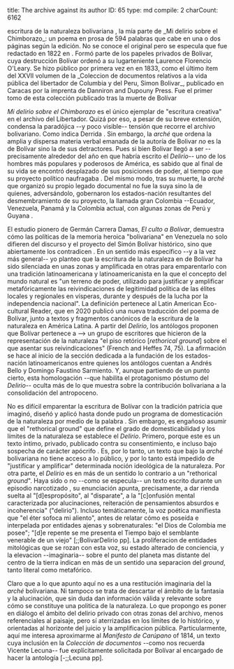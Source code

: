title:          The archive against its author
ID:             65
type:           md
compile:        2
charCount:      6162


<!-- 
Como toda crítica de la --> escritura de la naturaleza bolivariana <!--nota: ejemplos-->, la mía parte de _Mi delirio sobre el Chimborazo_: un poema en prosa de 594 palabras que cabe en una o dos páginas según la edición. No se conoce el original pero se especula que fue redactado en 1822 en <!--Ecuador-->. Formó parte de los papeles privados de Bolívar, cuya destrucción Bolívar ordenó a su lugarteniente Laurence Florencio O'Leary. Se hizo público por primera vez en en 1833,  como el último ítem del XXVII volumen de la _Coleccion de documentos relativos a la vida pública del libertador de Columbia y del Peru, Simon Bolivar_, publicado en Caracas por la imprenta de Danniron and Dupouny Press. Fue el primer tomo de esta colección publicado tras la muerte de Bolívar <!-- nota: detalles del chisme-->

_Mi delirio sobre el Chimborazo_ es el único ejemplar de "escritura creativa" en el archivo del Libertador. Quizá por eso, a pesar de su breve extensión, condensa la paradójica --y poco visible-- tensión que recorre el archivo bolivariano. Como indica Derrida <!-- cita, glosa -->. Sin embargo, la _arché_ que ordena la amplia y dispersa materia verbal emanada de la autoría de Bolivar _no_ es la de Bolívar sino la de sus detractores. Pues si bien Bolivar llegó a ser --precisamente alrededor del año en que habría escrito el _Delirio_-- uno de los hombres más populares y poderosos de América, es sabido que al final de su vida  se encontró desplazado de sus posiciones de poder, al tiempo que su proyecto político naufragaba <!--nota: ;;Lynch pp, ;;AcostaSaignes pp, ;;Mijares pp, ;;PinoIturrieta pp-->. Del mismo modo, tras su muerte, la _arché_ que organizó su propio legado documental no fue la suya sino la de quienes, adversándolo, gobernaron los estados-nación resultantes del desmembramiento de su proyecto, la llamada gran Colombia --Ecuador, Venezuela, Panamá y la Colombia actual, con algunas zonas de Perú y Guyana <!--[2](#ftn8)-->.


El estudio pionero de Germán Carrera Damas, _El culto a Bolívar_, demuestra cómo las políticas de la memoria heroica "bolivariana" en Venezuela no solo difieren del discurso y el proyecto del Simón Bolívar histórico, sino que abiertamente los contradicen <!---;;CarreraDamas pp, pp]-->. En un sentido más específico --y a la vez más general-- yo planteo que la escritura de la naturaleza en de Bolívar ha sido silenciada en unas zonas y amplificada en otras para emparentarlo con una tradición latinoamericana y latinoamericanista en la que el concepto del mundo natural es "un terreno de poder, utilizado para justificar y amplificar metafóricamente las reivindicaciones de legitimidad política de las élites locales y regionales en vísperas, durante y después de la lucha por la independencia nacional". La definición pertenece al Latin American Eco-cultural Reader, que en 2020 publicó una nueva traducción del poema de Bolívar, junto a textos y fragmentos canónicos de la escritura de la naturaleza en América Latina. A partir del _Delirio_, los antólogos proponen que Bolívar pertenece a --> un grupo de escritores que hicieron de la representación de la naturaleza "el piso retórico [*rethorical ground*] sobre el que asentar sus reivindicaciones" (French and Heffes 74, 75). La afirmación se hace al inicio de la sección dedicada a la fundación de los estados-nación latinoamericanos entre quienes los antólogos cuentan a Andrés Bello y Domingo Faustino Sarmiento. Y, aunque partiendo de un punto cierto, esta homologación --que habilita el protagonismo póstumo del _Delirio_-- oculta más de lo que muestra sobre la contribución bolivariana a la consolidación del antropoceno.

No es difícil emparentar la escritura de Bolívar con la tradición patricia que imaginó, diseñó y aplicó hasta donde pudo un programa de domesticación de la naturaleza por medio de la palabra <!--nota: Ramos, Martínez-Pinzón-->. Sin embargo, es engañoso asumir que el "rethorical ground" que define el grado de domesticabilidad y los límites de la naturaleza se establece el _Delirio_. Primero, porque este es un texto íntimo, privado, publicado contra su consentimiento, e incluso bajo sospecha de carácter apócrifo <!--nota-->. Es, por lo tanto, un texto que bajo la _arché_ bolivariana no tiene acceso a lo público, y por lo tanto está impedido de "justificar y amplificar" determinada noción ideológica de la naturaleza. Por otra parte, el _Delirio_ es en más de un sentido lo contrario a un "rethorical *ground*". Haya sido o no --como se especula-- un texto escrito durante un episodio narcotizado <!--nota: referencia-->, su enunciación apunta, precisamente, a dar rienda suelta al "[d]espropósito", al "disparate", a la "[c]onfusión mental caracterizada por alucinaciones, reiteración de pensamientos absurdos e incoherencia" ("delirio"). Incluso temáticamente, la voz poética manifiesta que "el éter sofoca mi aliento", antes de relatar cómo es poseída e interpelada por entidades ajenas y sobrenaturales: "el Dios de Colombia me posee"; "[d]e repente se me presenta el Tiempo bajo el semblante venerable de un viejo" [;;BolivarDelirio pp]. La proliferacion de entidades mitológicas que se rozan con esta voz, su estado alterado de conciencia, y la elevacion --imaginaria-- sobre el punto del planeta mas distante del centro de la tierra indican en más de un sentido una separacion del *ground*, tanto literal como metafórico. 

Claro que a lo que apunto aquí no es a una restitución imaginaria del la *arché* bolivariana. Ni tampoco se trata de descartar el ámbito de la fantasia y la alucinación, que sin duda dan información válida y relevante sobre cómo se constituye una politica de la naturaleza. Lo que propongo es poner en diálogo el ámbito del delirio privado con otras zonas del archivo, menos referenciales al paisaje, pero sí aterrizadas en los límites de lo histórico, y orientadas al horizonte del juicio y la amplificacion pública. Particularmente, aquí me interesa aproximarme al _Manifesto de Carúpano_ of 1814, un texto cuya inclusión en la *Colección de documentos* --como nos recuerda Vicente Lecuna-- fue explícitamente solicitada por Bolívar al encargado de hacer la antología [-;;Lecuna pp].
